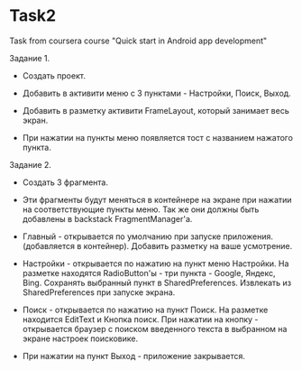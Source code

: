 # Task2
Task from coursera course "Quick start in Android app development"

Задание 1.

* Создать проект.

* Добавить в активити меню с 3 пунктами - Настройки, Поиск, Выход.

* Добавить в разметку активити FrameLayout, который занимает весь экран.

* При нажатии на пункты меню появляется тост с названием нажатого пункта.

Задание 2.

* Создать 3 фрагмента.

* Эти фрагменты будут меняться в контейнере на экране при нажатии на соответствующие  пункты меню. Так же они должны быть добавлены в backstack FragmentManager'а.

* Главный - открывается по умолчанию при запуске приложения. (добавляется в контейнер). Добавить разметку на ваше усмотрение.

* Настройки - открывается по нажатию на пункт меню Настройки. На разметке находятся RadioButton'ы - три пункта - Google, Яндекс, Bing. Сохранять выбранный пункт в SharedPreferences. Извлекать из SharedPreferences при запуске экрана.

* Поиск - открывается по нажатию на пункт Поиск. На разметке находится EditText и Кнопка поиск. При нажатии на кнопку - открывается браузер с поиском введенного текста в выбранном на экране настроек поисковике.

* При нажатии на пункт Выход - приложение закрывается.
